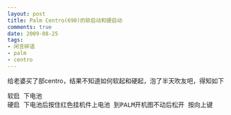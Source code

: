 ```yaml
---
layout: post
title: Palm Centro(690)的软启动和硬启动
comments: true
date: 2009-08-25
tags:
- 闲言碎语
- palm
- centro
---
```


<p>给老婆买了部centro，结果不知道如何软起和硬起，泡了半天吹友吧，得知如下</p>
<pre>软启 下电池
硬启 下电池后按住红色挂机件上电池 到PALM开机图不动后松开 按向上键</pre>				
